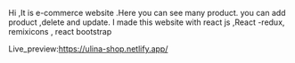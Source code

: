 Hi ,It is e-commerce website .Here you can see many product. you can add product ,delete and update. I made this website  with react js ,React -redux, remixicons , react bootstrap


Live_preview:https://ulina-shop.netlify.app/